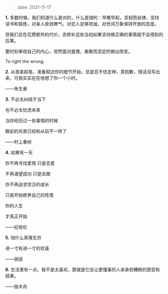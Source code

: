 
> date: 2021-11-17

**1.** 多数时候，我们知道什么是对的，什么是错的：早睡早起，坚韧而自律，坚持读书和锻炼，对亲人收敛脾气，对恋人足够坦诚，对世间万象保持开放的态度。

但我们总在花费额外的代价，去修补这些当初如果坚持做正确的事情就不会得到的后果。

要时刻审视自己的内心，坦然面对羞愧，勇敢而坚定的做出改变。

To right the wrong.



**2.** 从我拿起笔，准备叙述你的细节开始，总是忍不住走神，真抱歉，情话没写出来，可我实实在在地想了你一个小时。

——朱生豪

**3.** 不必太纠结于当下

也不必太忧虑未来

当你经历过一些事情的时候

眼前的风景已经和从前不一样了

——村上春树

**4.** 如果有一天

你不再寻找爱情 只是去爱

不再渴望成功 只是去做

你不再追求空泛的成长

只是开始修养自己的性情

你的人生

才真正开始

——纪伯伦

**5.** 怕什么真理无穷

进一寸有进一寸的欢喜

——胡适

**6.** 生活里有一点，我不是太喜欢，那就是它总让更懂事的人来承担糟糕的感受和结果。

——独木舟

